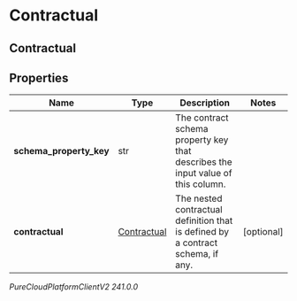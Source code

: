 # Contractual

## Contractual

## Properties

|Name | Type | Description | Notes|
|------------ | ------------- | ------------- | -------------|
| **schema_property_key** | str | The contract schema property key that describes the input value of this column. | |
| **contractual** | [Contractual](Contractual) | The nested contractual definition that is defined by a contract schema, if any. | [optional] |



_PureCloudPlatformClientV2 241.0.0_
